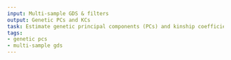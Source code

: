 ```yaml
---
input: Multi-sample GDS & filters
output: Genetic PCs and KCs
task: Estimate genetic principal components (PCs) and kinship coefficients (KCs)
tags:
- genetic pcs
- multi-sample gds
---
```


